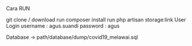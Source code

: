 Cara RUN

git clone / download
run composer install
run php artisan storage:link
User Login username : agus.suandi password : agus

Database -> path/database/dump/covid19_melawai.sql
